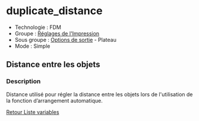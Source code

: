 # duplicate_distance

* Technologie : FDM
* Groupe : [Réglages de l'Impression](../print_settings/print_settings.md)
* Sous groupe : [Options de sortie](../print_settings/print_settings.md#options-de-sortie) - Plateau
* Mode : Simple

## Distance entre les objets

### Description

Distance utilisé pour régler la distance entre les objets lors de l'utilisation de la fonction d’arrangement automatique.

[Retour Liste variables](variable_list.md)